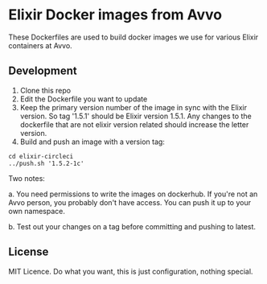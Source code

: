 # Elixir Docker images from Avvo

These Dockerfiles are used to build docker images we use for various Elixir
containers at Avvo.

## Development

1. Clone this repo
2. Edit the Dockerfile you want to update
3. Keep the primary version number of the image in sync with the Elixir version. So tag '1.5.1'
   should be Elixir version 1.5.1. Any changes to the dockerfile that are not elixir version
   related should increase the letter version.
4. Build and push an image with a version tag:
```
cd elixir-circleci
../push.sh '1.5.2-1c'
```

Two notes:

a. You need permissions to write the images on dockerhub. If you're not an 
Avvo person, you probably don't have access. You can push it up to your own 
namespace.

b. Test out your changes on a tag before committing and pushing to latest.

## License

MIT Licence. Do what you want, this is just configuration, nothing special.
